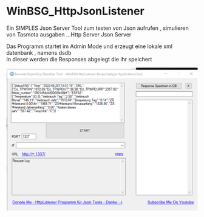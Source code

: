 # WinBSG_HttpJsonListener
Ein SIMPLES  Json Server Tool zum testen von Json aufrufen , simulieren von Tasmota ausgaben ...Http Server Json Server  

Das Programm startet im Admin Mode und erzeugt eine lokale xml datenbank , namens dsdb  
In dieser werden die Responses abgelegt die ihr speichert  

<img src="Initial.png" alt="Start Formular"/>
